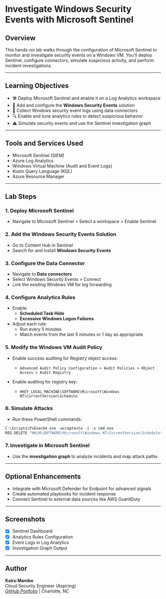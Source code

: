 # Investigate Windows Security Events with Microsoft Sentinel

## Overview

This hands-on lab walks through the configuration of Microsoft Sentinel to monitor and investigate security events on a Windows VM. You'll deploy Sentinel, configure connectors, simulate suspicious activity, and perform incident investigations.

---

## Learning Objectives

- 🛠️ Deploy Microsoft Sentinel and enable it on a Log Analytics workspace
- 🔗 Add and configure the **Windows Security Events** solution
- 📡 Collect Windows security event logs using data connectors
- 🔍 Enable and tune analytics rules to detect suspicious behavior
- ⚠️ Simulate security events and use the Sentinel investigation graph

---

## Tools and Services Used

- Microsoft Sentinel (SIEM)
- Azure Log Analytics
- Windows Virtual Machine (Audit and Event Logs)
- Kusto Query Language (KQL)
- Azure Resource Manager

---

## Lab Steps

### 1. Deploy Microsoft Sentinel
- Navigate to Microsoft Sentinel > Select a workspace > Enable Sentinel

### 2. Add the Windows Security Events Solution
- Go to Content Hub in Sentinel
- Search for and install **Windows Security Events**

### 3. Configure the Data Connector
- Navigate to **Data connectors**
- Select Windows Security Events > Connect
- Link the existing Windows VM for log forwarding

### 4. Configure Analytics Rules
- Enable:
  - **Scheduled Task Hide**
  - **Excessive Windows Logon Failures**
- Adjust each rule:
  - Run every 5 minutes
  - Match events from the last 5 minutes or 1 day as appropriate

### 5. Modify the Windows VM Audit Policy
- Enable success auditing for Registry object access:
  - `Advanced Audit Policy Configuration > Audit Policies > Object Access > Audit Registry`

- Enable auditing for registry key:
  - `HKEY_LOCAL_MACHINE\SOFTWARE\Microsoft\Windows NT\CurrentVersion\Schedule`

### 6. Simulate Attacks
- Run these PowerShell commands:
```powershell
C:\Scripts\PsExec64.exe -accepteula -i -s cmd.exe
REG DELETE "HKLM\SOFTWARE\Microsoft\Windows NT\CurrentVersion\Schedule\TaskCache\Tree\Unprotect-User" /v SD /f
```

### 7. Investigate in Microsoft Sentinel
- Use the **investigation graph** to analyze incidents and map attack paths

---

## Optional Enhancements

- Integrate with Microsoft Defender for Endpoint for advanced signals
- Create automated playbooks for incident response
- Connect Sentinel to external data sources like AWS GuardDuty

---

## Screenshots

- [x] Sentinel Dashboard
- [x] Analytics Rules Configuration
- [x] Event Logs in Log Analytics
- [x] Investigation Graph Output

---

## Author

**Kairu Mambo**  
Cloud Security Engineer (Aspiring)  
[GitHub Portfolio](https://github.com/) | Charlotte, NC

